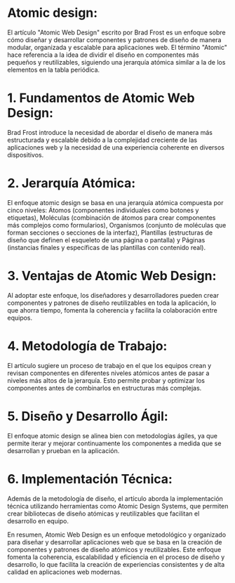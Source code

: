 # Atomic design: 

El artículo "Atomic Web Design" escrito por Brad Frost es un enfoque sobre cómo diseñar y desarrollar componentes y patrones de diseño de manera modular, organizada y escalable para aplicaciones web. El término "Atomic" hace referencia a la idea de dividir el diseño en componentes más pequeños y reutilizables, siguiendo una jerarquía atómica similar a la de los elementos en la tabla periódica.   


# 1. Fundamentos de Atomic Web Design:
Brad Frost introduce la necesidad de abordar el diseño de manera más estructurada y escalable debido a la complejidad creciente de las aplicaciones web y la necesidad de una experiencia coherente en diversos dispositivos. 

# 2. Jerarquía Atómica:
 El enfoque atomic design se basa en una jerarquía atómica compuesta por cinco niveles: Átomos (componentes individuales como botones y etiquetas), Moléculas (combinación de átomos para crear componentes más complejos como formularios), Organismos (conjunto de moléculas que forman secciones o secciones de la interfaz), Plantillas (estructuras de diseño que definen el esqueleto de una página o pantalla) y Páginas (instancias finales y específicas de las plantillas con contenido real). 

# 3. Ventajas de Atomic Web Design:
 Al adoptar este enfoque, los diseñadores y desarrolladores pueden crear componentes y patrones de diseño reutilizables en toda la aplicación, lo que ahorra tiempo, fomenta la coherencia y facilita la colaboración entre equipos. 

# 4. Metodología de Trabajo:
 El artículo sugiere un proceso de trabajo en el que los equipos crean y revisan componentes en diferentes niveles atómicos antes de pasar a niveles más altos de la jerarquía. Esto permite probar y optimizar los componentes antes de combinarlos en estructuras más complejas. 

# 5. Diseño y Desarrollo Ágil:
 El enfoque atomic design se alinea bien con metodologías ágiles, ya que permite iterar y mejorar continuamente los componentes a medida que se desarrollan y prueban en la aplicación. 

# 6. Implementación Técnica:
 Además de la metodología de diseño, el artículo aborda la implementación técnica utilizando herramientas como Atomic Design Systems, que permiten crear bibliotecas de diseño atómicas y reutilizables que facilitan el desarrollo en equipo. 

En resumen, Atomic Web Design es un enfoque metodológico y organizado para diseñar y desarrollar aplicaciones web que se basa en la creación de componentes y patrones de diseño atómicos y reutilizables. Este enfoque fomenta la coherencia, escalabilidad y eficiencia en el proceso de diseño y desarrollo, lo que facilita la creación de experiencias consistentes y de alta calidad en aplicaciones web modernas. 